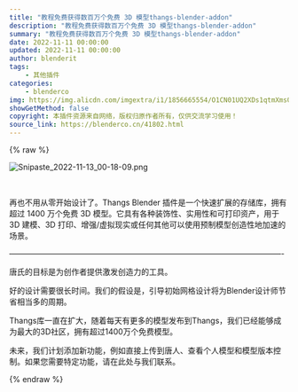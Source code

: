 ```yaml
---
title: "教程免费获得数百万个免费 3D 模型thangs-blender-addon"
description: "教程免费获得数百万个免费 3D 模型thangs-blender-addon"
summary: "教程免费获得数百万个免费 3D 模型thangs-blender-addon"
date: 2022-11-11 00:00:00
updated: 2022-11-11 00:00:00
author: blenderit
tags: 
    - 其他插件
categories:
    - blenderco
img: https://img.alicdn.com/imgextra/i1/1856665554/O1CN01UQ2XDs1qtmXms0n3v_!!1856665554.png
showGetMethod: false
copyright: 本插件资源来自网络，版权归原作者所有，仅供交流学习使用！
source_link: https://blenderco.cn/41802.html
---
```


{% raw %}
<p><img src="https://img.alicdn.com/imgextra/i1/1856665554/O1CN01UQ2XDs1qtmXms0n3v_!!1856665554.png" alt="Snipaste_2022-11-13_00-18-09.png"></p><p> </p><p>再也不用从零开始设计了。Thangs Blender 插件是一个快速扩展的存储库，拥有超过 1400 万个免费 3D 模型。它具有各种装饰性、实用性和可打印资产，用于 3D 建模、3D 打印、增强/虚拟现实或任何其他可以使用预制模型创造性地加速的场景。</p><p>———————————————————————————————————-</p><p>唐氏的目标是为创作者提供激发创造力的工具。</p><p><span>好的设计需要很长时间。我们的假设是，引导初始网格设计将为Blender设计师节省相当多的周期。</span></p><p>Thangs库一直在扩大，随着每天有更多的模型发布到Thangs，我们已经能够成为最大的3D社区，拥有超过1400万个免费模型。</p><p>未来，我们计划添加新功能，例如直接上传到唐人、查看个人模型和模型版本控制。如果您需要特定功能，请在此处与我们联系。</p>
<div style="display: none">blenderco</div>
{% endraw %}